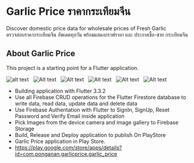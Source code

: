 # Garlic Price ราคากระเทียมจีน

Discover domestic price data for wholesale prices of Fresh Garlic <br>
ตรวจสอบราคากระเทียมจีน อัพเดตทุกวัน พร้อมแสดงกราฟราคา และ ประกาศซื้อ-ขาย กระเทียมจีน

## About Garlic Price

This project is a starting point for a Flutter application.

![alt text](https://play-lh.googleusercontent.com/_5tI8trPx_Qx2F4C_UDFWniGN-4mOixQnf-jym8R1Jms_0mWBZTpe7KzxyHkmZhg7vnq=w526-h296-rw)&nbsp;&nbsp; ![Alt text](https://play-lh.googleusercontent.com/EzI4paOfzZ99OclRV1jN4Icm7se5_Xv3Iphprq4-iYyC1veJYroIN8pOOpjHhKd7hQc=w526-h296-rw)&nbsp;&nbsp; ![Alt text](https://play-lh.googleusercontent.com/Grxzz8QI0rAULTvcH7i0Ps0aZ0HAGBQiqZsdgGgn6DkQkJzAqWpFxXrkLHgqnIRl__Y=w526-h296-rw)&nbsp;&nbsp; ![Alt text](https://play-lh.googleusercontent.com/cRIxx_Sjfw8bRiP-Qs3XHMTNX1peCzhv0vg7TryVlpLDKyQcgT4K4sQ9_7MfXq-2RsM=w526-h296-rw)&nbsp;&nbsp; ![Alt text](https://play-lh.googleusercontent.com/7r7YzJ0HNcCsAC5V674ny_EQcMCuOfsSiGe_vgccuf2jZhVzGMeiuxv1IEvprgGfvw=w526-h296-rw)&nbsp;&nbsp; ![Alt text](https://play-lh.googleusercontent.com/bubCOPp2t58UXx65YdrldMpVAC57TRv6NifSxCmbbnCB8fGLt0KFhd59O4r_-Ezh4LQ=w526-h296-rw) 




- Building application with Flutter 3.3.2
- Use all Firebase CRUD operations for the Flutter Firestore database to write data, read data, update data and delete data
- Use Firebase Authentation with Flutter to SignIn, SignUp, Reset Password and Verify Email inside application
- Pick Images from the device camera and image gallery to Firebase Storage
- Build, Release and Deploy application to publish On PlayStore
- Garlic Price application in Play Store.
- https://play.google.com/store/apps/details?id=com.ponganan.garlicprice.garlic_price
